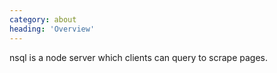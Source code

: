 ```yaml
---
category: about
heading: 'Overview'
---
```


<span class="project-name">nsql</span> is a node server which clients can query 
to scrape pages.